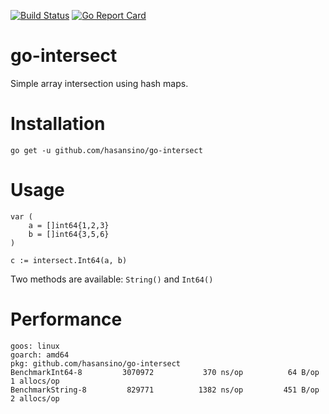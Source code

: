 [![Build Status](https://travis-ci.org/hasansino/go-intersect.svg?branch=master)](https://travis-ci.org/hasansino/go-intersect)
[![Go Report Card](https://goreportcard.com/badge/github.com/hasansino/go-intersect)](https://goreportcard.com/report/github.com/hasansino/go-intersect)

# go-intersect
Simple array intersection using hash maps.

# Installation

```
go get -u github.com/hasansino/go-intersect
```

# Usage

```
var (
    a = []int64{1,2,3}
    b = []int64{3,5,6}
)

c := intersect.Int64(a, b)
```

Two methods are available: `String()` and `Int64()`

# Performance

```
goos: linux
goarch: amd64
pkg: github.com/hasansino/go-intersect
BenchmarkInt64-8    	 3070972	       370 ns/op	      64 B/op	       1 allocs/op
BenchmarkString-8   	  829771	      1382 ns/op	     451 B/op	       2 allocs/op
```